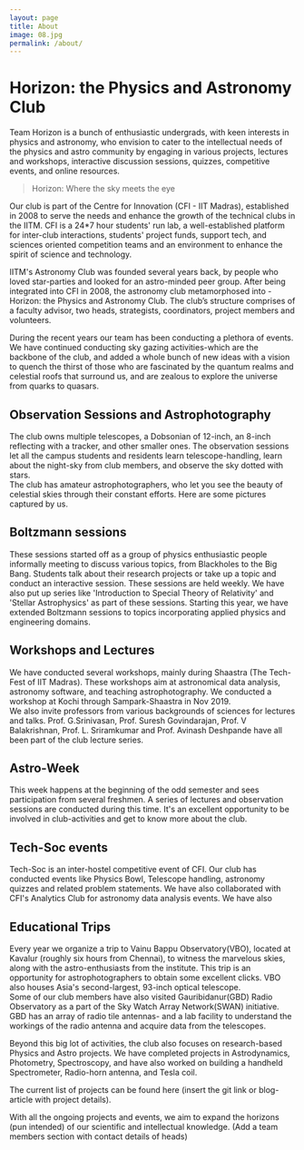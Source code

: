 ```yaml
---
layout: page
title: About
image: 08.jpg
permalink: /about/
---
```

# Horizon: the Physics and Astronomy Club
Team Horizon is a bunch of enthusiastic undergrads, with keen interests in physics and astronomy, who envision to cater to the intellectual needs of the physics and astro community by engaging in various projects, lectures and workshops, interactive discussion sessions, quizzes, competitive events, and online resources. 
 
> Horizon: Where the sky meets the eye

Our club is part of the Centre for Innovation (CFI - IIT Madras), established in 2008 to serve the needs and enhance the growth of the technical clubs in the IITM.  CFI is a 24*7 hour students' run lab, a well-established platform for inter-club interactions, students' project funds, support tech, and sciences oriented competition teams and an environment to enhance the spirit of science and technology.

IITM's Astronomy Club was founded several years back, by people who loved star-parties and looked for an astro-minded peer group.  After being integrated into CFI in 2008, the astronomy club metamorphosed into - Horizon: the Physics and Astronomy Club. The club’s structure comprises of a faculty advisor, two heads, strategists, coordinators, project members and
volunteers.

During the recent years our team has been conducting a plethora of events. We have continued conducting sky gazing activities-which are the backbone of the club, and added a whole bunch of new ideas with a vision to quench the thirst of those who are fascinated by the quantum realms and celestial roofs that surround us, and are zealous to explore the universe from quarks to quasars.

## Observation Sessions and Astrophotography

The club owns multiple telescopes, a Dobsonian of 12-inch, an 8-inch reflecting with a tracker, and other smaller ones. The observation sessions let all the campus students and residents learn telescope-handling, learn about the night-sky from club members, and observe the sky dotted with stars.  
The club has amateur astrophotographers, who let you see the beauty of celestial skies through their constant efforts. Here are some pictures captured by us.


## Boltzmann sessions

These sessions started off as a group of physics enthusiastic people informally meeting to discuss various topics, from Blackholes to the Big Bang. Students talk about their research projects or take up a topic and conduct an interactive session. These sessions are held weekly.  We have also put up series like 'Introduction to Special Theory of Relativity' and 'Stellar Astrophysics' as part of these sessions. Starting this year, we have extended Boltzmann sessions to topics incorporating applied physics and engineering domains. 

## Workshops and Lectures

We have conducted several workshops, mainly during Shaastra (The Tech-Fest of IIT Madras). These workshops aim at astronomical data analysis, astronomy software, and teaching astrophotography. We conducted a workshop at Kochi through Sampark-Shaastra in Nov 2019.  
We also invite professors from various backgrounds of sciences for lectures and talks. Prof. G.Srinivasan, Prof. Suresh Govindarajan, Prof. V Balakrishnan, Prof. L. Sriramkumar and Prof. Avinash Deshpande have all been part of the club lecture series.

## Astro-Week

This week happens at the beginning of the odd semester and sees participation from several freshmen. A series of lectures and observation sessions are conducted during this time. It's an excellent opportunity to be involved in club-activities and get to know more about the club.

## Tech-Soc events

Tech-Soc is an inter-hostel competitive event of CFI. Our club has conducted events like Physics Bowl, Telescope handling, astronomy quizzes and related problem statements. We have also collaborated with CFI's Analytics Club for astronomy data analysis events. We have also 

## Educational Trips

Every year we organize a trip to Vainu Bappu Observatory(VBO), located at Kavalur (roughly six hours from Chennai), to witness the marvelous skies, along with the astro-enthusiasts from the institute. This trip is an opportunity for astrophotographers to obtain some excellent clicks. VBO also houses Asia's second-largest, 93-inch optical telescope.  
Some of our club members have also visited Gauribidanur(GBD) Radio Observatory as a part of the Sky Watch Array Network(SWAN) initiative. GBD has an array of radio tile antennas- and a lab facility to understand the workings of the radio antenna and acquire data from the telescopes.  

Beyond this big lot of activities, the club also focuses on research-based Physics and Astro projects. We have completed projects in Astrodynamics, Photometry, Spectroscopy, and have also worked on building a handheld Spectrometer, Radio-horn antenna, and Tesla coil.

The current list of projects can be found here (insert the git link or blog-article with project details).

With all the ongoing projects and events, we aim to expand the horizons (pun intended) of our scientific and intellectual knowledge.
(Add a team members section with contact details of heads)
